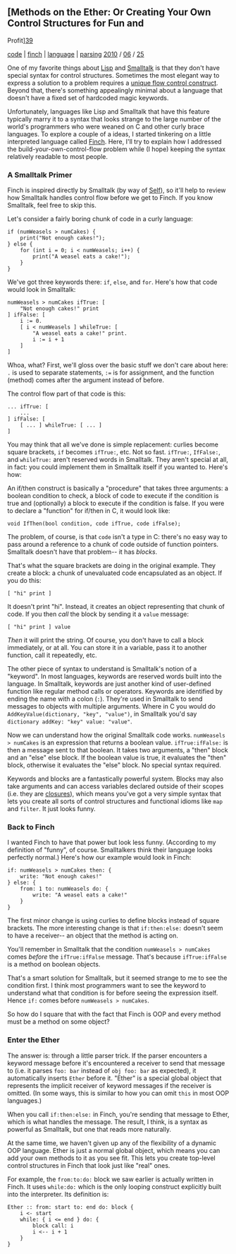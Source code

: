 
## [Methods on the Ether: Or Creating Your Own Control Structures for Fun and
Profit][39]

   [39]: http://journal.stuffwithstuff.com/2010/06/25/methods-on-the-ether-or-creating-your-own-control-structures-for-fun-and-profit/ (Methods on the Ether: Or Creating Your Own Control Structures for Fun and Profit)

[code][40] | [finch][41] | [language][42] | [parsing][43] [2010][44] /
[06][45] / [25][46]

   [40]: http://journal.stuffwithstuff.com/category/code/ (View all posts in code)
   [41]: http://journal.stuffwithstuff.com/category/finch/ (View all posts in finch)
   [42]: http://journal.stuffwithstuff.com/category/language/ (View all posts in language)
   [43]: http://journal.stuffwithstuff.com/category/parsing/ (View all posts in parsing)
   [44]: http://journal.stuffwithstuff.com/2010/ (year)
   [45]: http://journal.stuffwithstuff.com/2010/06/ (month)
   [46]: http://journal.stuffwithstuff.com/2010/06/25/

One of my favorite things about [Lisp][47] and [Smalltalk][48] is that they
don't have special syntax for control structures. Sometimes the most elegant
way to express a solution to a problem requires a [unique flow control
construct][49]. Beyond that, there's something appealingly minimal about a
language that doesn't have a fixed set of hardcoded magic keywords.

   [47]: http://en.wikipedia.org/wiki/Lisp_%28programming_language%29
   [48]: http://en.wikipedia.org/wiki/Smalltalk
   [49]: http://en.wikipedia.org/wiki/Domain-specific_language

Unfortunately, languages like Lisp and Smalltalk that have this feature
typically marry it to a syntax that looks strange to the large number of the
world's programmers who were weaned on C and other curly brace languages. To
explore a couple of a ideas, I started tinkering on a little interpreted
language called [Finch][50]. Here, I'll try to explain how I addressed the
build-your-own-control-flow problem while (I hope) keeping the syntax
relatively readable to most people.

   [50]: http://bitbucket.org/munificent/finch

### A Smalltalk Primer

Finch is inspired directly by Smalltalk (by way of [Self][51]), so it'll help
to review how Smalltalk handles control flow before we get to Finch. If you
know Smalltalk, feel free to skip this.

   [51]: http://en.wikipedia.org/wiki/Self_%28programming_language%29

Let's consider a fairly boring chunk of code in a curly language:



    if (numWeasels > numCakes) {
        print("Not enough cakes!");
    } else {
        for (int i = 0; i < numWeasels; i++) {
            print("A weasel eats a cake!");
        }
    }


We've got three keywords there: `if`, `else`, and `for`. Here's how that code
would look in Smalltalk:



    numWeasels > numCakes ifTrue: [
        "Not enough cakes!" print
    ] ifFalse: [
        i := 0.
        [ i < numWeasels ] whileTrue: [
            "A weasel eats a cake!" print.
            i := i + 1
        ]
    ]


Whoa, what? First, we'll gloss over the basic stuff we don't care about here:
`.` is used to separate statements, `:=` is for assignment, and the function
(method) comes after the argument instead of before.

The control flow part of that code is this:



    ... ifTrue: [
        ...
    ] ifFalse: [
        [ ... ] whileTrue: [ ... ]
    ]


You may think that all we've done is simple replacement: curlies become square
brackets, `if` becomes `ifTrue:`, etc. Not so fast. `ifTrue:`, `IfFalse:`, and
`whileTrue:` aren't reserved words in Smalltalk. They aren't special at all,
in fact: you could implement them in Smalltalk itself if you wanted to. Here's
how:

An if/then construct is basically a "procedure" that takes three arguments: a
boolean condition to check, a block of code to execute if the condition is
true and (optionally) a block to execute if the condition is false. If you
were to declare a "function" for if/then in C, it would look like:



    void IfThen(bool condition, code ifTrue, code ifFalse);


The problem, of course, is that `code` isn't a type in C: there's no easy way
to pass around a reference to a chunk of code outside of function pointers.
Smalltalk doesn't have that problem-- it has _blocks_.

That's what the square brackets are doing in the original example. They create
a block: a chunk of unevaluated code encapsulated as an object. If you do
this:



    [ "hi" print ]


It doesn't print "hi". Instead, it creates an object representing that chunk
of code. If you then _call_ the block by sending it a `value` message:



    [ "hi" print ] value


_Then_ it will print the string. Of course, you don't have to call a block
immediately, or at all. You can store it in a variable, pass it to another
function, call it repeatedly, etc.

The other piece of syntax to understand is Smalltalk's notion of a "keyword".
In most languages, keywords are reserved words built into the language. In
Smalltalk, keywords are just another kind of user-defined function like
regular method calls or operators. Keywords are identified by ending the name
with a colon (`:`). They're used in Smalltalk to send messages to objects with
multiple arguments. Where in C you would do `AddKeyValue(dictionary, "key",
"value")`, in Smalltalk you'd say `dictionary addKey: "key" value: "value"`.

Now we can understand how the original Smalltalk code works. `numWeasels >
numCakes` is an expression that returns a boolean value. `ifTrue:ifFalse:` is
then a message sent to that boolean. It takes two arguments, a "then" block
and an "else" else block. If the boolean value is true, it evaluates the
"then" block, otherwise it evaluates the "else" block. No special syntax
required.

Keywords and blocks are a fantastically powerful system. Blocks may also take
arguments and can access variables declared outside of their scopes (i.e. they
are [closures][52]), which means you've got a very simple syntax that lets you
create all sorts of control structures and functional idioms like `map` and
`filter`. It just looks funny.

   [52]: http://en.wikipedia.org/wiki/Closure_%28computer_science%29

### Back to Finch

I wanted Finch to have that power but look less funny. (According to my
definition of "funny", of course. Smalltalkers think their language looks
perfectly normal.) Here's how our example would look in Finch:



    if: numWeasels > numCakes then: {
        write: "Not enough cakes!"
    } else: {
        from: 1 to: numWeasels do: {
            write: "A weasel eats a cake!"
        }
    }


The first minor change is using curlies to define blocks instead of square
brackets. The more interesting change is that `if:then:else:` doesn't seem to
have a receiver-- an object that the method is acting on.

You'll remember in Smalltalk that the condition `numWeasels > numCakes` comes
_before_ the `ifTrue:ifFalse` message. That's because `ifTrue:ifFalse` is a
method on boolean objects.

That's a smart solution for Smalltalk, but it seemed strange to me to see the
condition first. I think most programmers want to see the keyword to
understand what that condition is for before seeing the expression itself.
Hence `if:` comes before `numWeasels > numCakes`.

So how do I square that with the fact that Finch is OOP and every method must
be a method on some object?

### Enter the Ether

The answer is: through a little parser trick. If the parser encounters a
keyword message before it's encountered a receiver to send that message to
(i.e. it parses `foo: bar` instead of `obj foo: bar` as expected), it
automatically inserts `Ether` before it. "Ether" is a special global object
that represents the implicit receiver of keyword messages if the receiver is
omitted. (In some ways, this is similar to how you can omit `this` in most OOP
languages.)

When you call `if:then:else:` in Finch, you're sending that message to Ether,
which is what handles the message. The result, I think, is a syntax as
powerful as Smalltalk, but one that reads more naturally.

At the same time, we haven't given up any of the flexibility of a dynamic OOP
language. Ether is just a normal global object, which means you can add your
own methods to it as you see fit. This lets you create top-level control
structures in Finch that look just like "real" ones.

For example, the `from:to:do:` block we saw earlier is actually written in
Finch. It uses `while:do:` which is the only looping construct explicitly
built into the interpreter. Its definition is:



    Ether :: from: start to: end do: block {
        i <- start
        while: { i <= end } do: {
            block call: i
            i <-- i + 1
        }
    }
